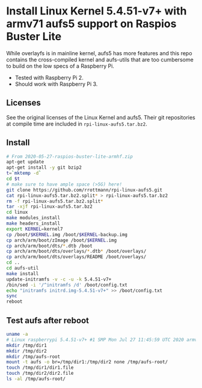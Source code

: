 # Install Linux Kernel 5.4.51-v7+ with armv71 aufs5 support on Raspios Buster Lite

While overlayfs is in mainline kernel, aufs5 has more features and this repo
contains the cross-compiled kernel and aufs-utils that are too cumbersome to
build on the low specs of a Raspberry Pi.

* Tested with Raspberry Pi 2.
* Should work with Raspberry Pi 3.

## Licenses
See the original licenses of the Linux Kernel and aufs5.
Their git repositories at compile time are included in
`rpi-linux-aufs5.tar.bz2`.

## Install

~~~bash
# From 2020-05-27-raspios-buster-lite-armhf.zip
apt-get update
apt-get install -y git bzip2
t=`mktemp -d`
cd $t
# make sure to have ample space (>5G) here!
git clone https://github.com/rrottmann/rpi-linux-aufs5.git
cat rpi-linux-aufs5.tar.bz2.split* > rpi-linux-aufs5.tar.bz2
rm -f rpi-linux-aufs5.tar.bz2.split*
tar -xjf rpi-linux-aufs5.tar.bz2
cd linux
make modules_install
make headers_install
export KERNEL=kernel7
cp /boot/$KERNEL.img /boot/$KERNEL-backup.img
cp arch/arm/boot/zImage /boot/$KERNEL.img
cp arch/arm/boot/dts/*.dtb /boot
cp arch/arm/boot/dts/overlays/*.dtb* /boot/overlays/
cp arch/arm/boot/dts/overlays/README /boot/overlays/
cd ..
cd aufs-util
make install
update-initramfs -v -c -u -k 5.4.51-v7+
/bin/sed -i '/^initramfs /d' /boot/config.txt
echo "initramfs initrd.img-5.4.51-v7+" >> /boot/config.txt
sync
reboot
~~~

## Test aufs after reboot

~~~bash
uname -a
# Linux raspberrypi 5.4.51-v7+ #1 SMP Mon Jul 27 11:45:59 UTC 2020 armv7l GNU/Linux
mkdir /tmp/dir1
mkdir /tmp/dir2
mkdir /tmp/aufs-root
mount -t aufs -o br=/tmp/dir1:/tmp/dir2 none /tmp/aufs-root/
touch /tmp/dir1/dir1.file
touch /tmp/dir2/dir2.file
ls -al /tmp/aufs-root/
~~~

